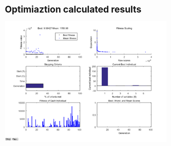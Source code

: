 # Optimiaztion calculated results

![calculated results](https://github.com/xijunke/HoverEnergyConsumptionOptimizations_WKP/blob/main/WingM6_2_6variable_Wang_M_2_fixed_C_F_2/calculated_results_20160312-good/calculated_results.png)

